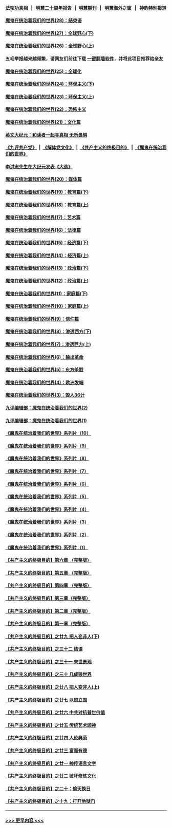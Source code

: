 #### [法轮功真相](https://github.com/gfw-breaker/truth/blob/master/README.md?t=0) &nbsp;&nbsp;|&nbsp;&nbsp; [明慧二十周年报告](https://github.com/gfw-breaker/mh-reports/blob/master/README.md?t=0) &nbsp;&nbsp;|&nbsp;&nbsp;[明慧期刊](https://github.com/gfw-breaker/mh-qikan) &nbsp;&nbsp;|&nbsp;&nbsp; [明慧海外之窗](https://github.com/gfw-breaker/mh-news/blob/master/README.md?t=0) &nbsp;&nbsp;|&nbsp;&nbsp; [神韵特别报道](https://github.com/gfw-breaker/mh-news/blob/master/shenyun.md?t=0)
#### [魔鬼在统治着我们的世界(28)：结束语](../pages/nsc422/n10936246.md?t=07120101) 
#### [魔鬼在统治着我们的世界(27)：全球野心(下)](../pages/nsc422/n10928319.md?t=07120101) 
#### [魔鬼在统治着我们的世界(26)：全球野心(上)](../pages/nsc422/n10900318.md?t=07120101) 
#### 五毛举报越来越频繁，请网友们前往下载 [一键翻墙软件](https://github.com/gfw-breaker/ssr-accounts)，并将此项目推荐给亲友
#### [魔鬼在统治着我们的世界(25)：全球化](../pages/nsc422/n10788205.md?t=07120101) 
#### [魔鬼在统治着我们的世界(24)：环保主义(下)](../pages/nsc422/n10695307.md?t=07120101) 
#### [魔鬼在统治着我们的世界(23)：环保主义(上)](../pages/nsc422/n10688613.md?t=07120101) 
#### [魔鬼在统治着我们的世界(22)：恐怖主义](../pages/nsc422/n10614727.md?t=07120101) 
#### [魔鬼在统治着我们的世界(21)：文化篇](../pages/nsc422/n10597706.md?t=07120101) 
#### [英文大纪元：和读者一起寻真相 无所畏惧](../pages/nsc422/n12542027.md?t=07120101) 
#### [《九评共产党》](https://github.com/begood0513/9ping.md/blob/master/README.md) &nbsp;|&nbsp; [《解体党文化》](../../../../jtdwh.md/blob/master/README.md)  &nbsp;|&nbsp; [《共产主义的终极目的》](../../../../gczydzjmd.md/blob/master/README.md) &nbsp;|&nbsp; [《魔鬼在统治我们的世界》](../../../../mgztzwmdsj.md/blob/master/README.md) 
#### [李洪志先生在大纪元发表《大选》](../pages/nsc422/n12534746.md?t=07120101) 
#### [魔鬼在统治着我们的世界(20)：媒体篇](../pages/nsc422/n10586579.md?t=07120101) 
#### [魔鬼在统治着我们的世界(19)：教育篇(下)](../pages/nsc422/n10564808.md?t=07120101) 
#### [魔鬼在统治着我们的世界(18)：教育篇(上)](../pages/nsc422/n10526970.md?t=07120101) 
#### [魔鬼在统治着我们的世界(17)：艺术篇](../pages/nsc422/n10499093.md?t=07120101) 
#### [魔鬼在统治着我们的世界(16)：法律篇](../pages/nsc422/n10485969.md?t=07120101) 
#### [魔鬼在统治着我们的世界(15)：经济篇(下)](../pages/nsc422/n10469975.md?t=07120101) 
#### [魔鬼在统治着我们的世界(14)：经济篇(上)](../pages/nsc422/n10457370.md?t=07120101) 
#### [魔鬼在统治着我们的世界(13)：政治篇(下)](../pages/nsc422/n10448270.md?t=07120101) 
#### [魔鬼在统治着我们的世界(12)：政治篇(上)](../pages/nsc422/n10444576.md?t=07120101) 
#### [魔鬼在统治着我们的世界(11)：家庭篇(下)](../pages/nsc422/n10440961.md?t=07120101) 
#### [魔鬼在统治着我们的世界(10)：家庭篇(上)](../pages/nsc422/n10435448.md?t=07120101) 
#### [魔鬼在统治着我们的世界(9)：信仰篇](../pages/nsc422/n10432159.md?t=07120101) 
#### [魔鬼在统治着我们的世界(8)：渗透西方(下)](../pages/nsc422/n10429603.md?t=07120101) 
#### [魔鬼在统治着我们的世界(7)：渗透西方(上)](../pages/nsc422/n10426013.md?t=07120101) 
#### [魔鬼在统治着我们的世界(6)：输出革命](../pages/nsc422/n10421536.md?t=07120101) 
#### [魔鬼在统治着我们的世界(5)：东方杀戮](../pages/nsc422/n10417707.md?t=07120101) 
#### [魔鬼在统治着我们的世界(4)：欧洲发端](../pages/nsc422/n10414890.md?t=07120101) 
#### [魔鬼在统治着我们的世界(3)：毁人36计](../pages/nsc422/n10411583.md?t=07120101) 
#### [九评编辑部：魔鬼在统治着我们的世界(2)](../pages/nsc422/n10410036.md?t=07120101) 
#### [九评编辑部：魔鬼在统治着我们的世界(1)](../pages/nsc422/n10406825.md?t=07120101) 
#### [《魔鬼在统治着我们的世界》系列片（10）](../pages/nsc422/n12292670.md?t=07120101) 
#### [《魔鬼在统治着我们的世界》系列片（9）](../pages/nsc422/n12290859.md?t=07120101) 
#### [《魔鬼在统治着我们的世界》系列片（8）](../pages/nsc422/n12287445.md?t=07120101) 
#### [《魔鬼在统治着我们的世界》系列片（7）](../pages/nsc422/n12283425.md?t=07120101) 
#### [《魔鬼在统治着我们的世界》系列片（6）](../pages/nsc422/n12282314.md?t=07120101) 
#### [《魔鬼在统治着我们的世界》系列片（5）](../pages/nsc422/n12281419.md?t=07120101) 
#### [《魔鬼在统治着我们的世界》系列片（4）](../pages/nsc422/n12274024.md?t=07120101) 
#### [《魔鬼在统治着我们的世界》系列片（3）](../pages/nsc422/n12271322.md?t=07120101) 
#### [《魔鬼在统治着我们的世界》系列片（2）](../pages/nsc422/n12269049.md?t=07120101) 
#### [《魔鬼在统治着我们的世界》系列片（1）](../pages/nsc422/n12267575.md?t=07120101) 
#### [【共产主义的终极目的】第六章 （完整版）](../pages/nsc422/n11428913.md?t=07120101) 
#### [【共产主义的终极目的】第五章 （完整版）](../pages/nsc422/n11428912.md?t=07120101) 
#### [【共产主义的终极目的】第四章 （完整版）](../pages/nsc422/n11428907.md?t=07120101) 
#### [【共产主义的终极目的】第三章（完整版）](../pages/nsc422/n11428848.md?t=07120101) 
#### [【共产主义的终极目的】第二章（完整版）](../pages/nsc422/n11428831.md?t=07120101) 
#### [【共产主义的终极目的】第一章（完整版）](../pages/nsc422/n11417651.md?t=07120101) 
#### [【共产主义的终极目的】之廿九 把人变非人(下)](../pages/nsc422/n11344140.md?t=07120101) 
#### [【共产主义的终极目的】之三十二 结语](../pages/nsc422/n11360535.md?t=07120101) 
#### [【共产主义的终极目的】之三十一 末世景观](../pages/nsc422/n11351129.md?t=07120101) 
#### [【共产主义的终极目的】之三十 几成狼世界](../pages/nsc422/n11348280.md?t=07120101) 
#### [【共产主义的终极目的】之廿八 把人变非人(上)](../pages/nsc422/n11340492.md?t=07120101) 
#### [【共产主义的终极目的】之廿七 以恨立国](../pages/nsc422/n11336944.md?t=07120101) 
#### [【共产主义的终极目的】之廿六 中共对抗普世价值](../pages/nsc422/n11324785.md?t=07120101) 
#### [【共产主义的终极目的】之廿五 传统艺术颂神](../pages/nsc422/n11296396.md?t=07120101) 
#### [【共产主义的终极目的】之廿四 人伦典范](../pages/nsc422/n11296397.md?t=07120101) 
#### [【共产主义的终极目的】之廿三 富而有德](../pages/nsc422/n11283598.md?t=07120101) 
#### [【共产主义的终极目的】之廿一 神传语言文字](../pages/nsc422/n11263265.md?t=07120101) 
#### [【共产主义的终极目的】之廿二 破坏修炼文化](../pages/nsc422/n11245728.md?t=07120101) 
#### [【共产主义的终极目的】之二十：偷天换日](../pages/nsc422/n11238846.md?t=07120101) 
#### [【共产主义的终极目的】之十九：打开地狱门](../pages/nsc422/n11206376.md?t=07120101) 

----
#### [ >>> 更早内容 <<< ](../indexes/nsc422-earlier.md)
